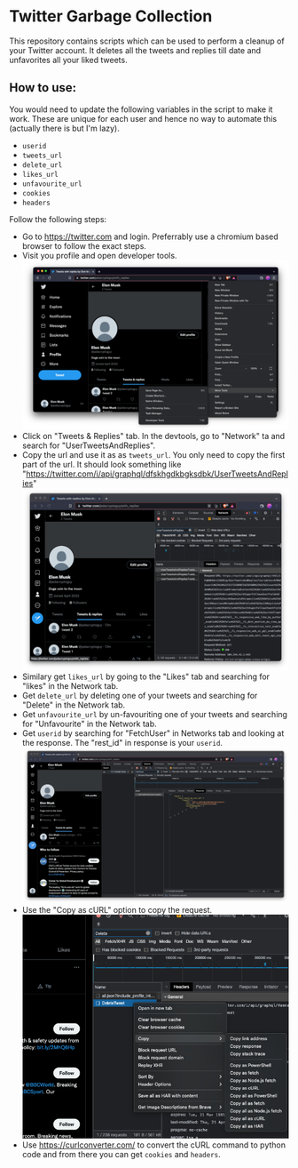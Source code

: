 # Twitter Garbage Collection

This repository contains scripts which can be used to perform a cleanup of your Twitter account. It deletes all the tweets and replies till date and unfavorites all your liked tweets.

## How to use:

You would need to update the following variables in the script to make it work. These are unique for each user and hence no way to automate this (actually there is but I'm lazy).

- `userid`
- `tweets_url`
- `delete_url`
- `likes_url`
- `unfavourite_url`
- `cookies`
- `headers`

Follow the following steps:

- Go to https://twitter.com and login. Preferrably use a chromium based browser to follow the exact steps.
- Visit you profile and open developer tools.
  <img title="a title" alt="Alt text" src="pics/devtools_menu.png">
- Click on "Tweets & Replies" tab. In the devtools, go to "Network" ta and search for "UserTweetsAndReplies".
- Copy the url and use it as as `tweets_url`. You only need to copy the first part of the url. It should look something like "https://twitter.com/i/api/graphql/dfskhgdkbgksdbk/UserTweetsAndReplies"
  <img title="a title" alt="Alt text" src="pics/user_tweets_and_replies.png">
- Similary get `likes_url` by going to the "Likes" tab and searching for "likes" in the Network tab.
- Get `delete_url` by deleting one of your tweets and searching for "Delete" in the Network tab.
- Get `unfavourite_url` by un-favouriting one of your tweets and searching for "Unfavourite" in the Network tab.
- Get `userid` by searching for "FetchUser" in Networks tab and looking at the response. The "rest_id" in response is your `userid`.
  <img title="a title" alt="Alt text" src="pics/userid.png">
- Use the "Copy as cURL" option to copy the request.
  <img title="a title" alt="Alt text" src="pics/copy_curl.png">
- Use https://curlconverter.com/ to convert the cURL command to python code and from there you can get `cookies` and `headers`.
